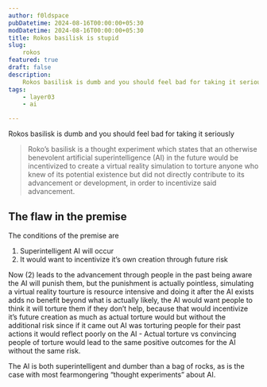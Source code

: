```yaml
---
author: f0ldspace
pubDatetime: 2024-08-16T00:00:00+05:30
modDatetime: 2024-08-16T00:00:00+05:30
title: Rokos basilisk is stupid
slug: 
    rokos
featured: true
draft: false
description:
    Rokos basilisk is dumb and you should feel bad for taking it seriously
tags:
    - layer03
    - ai

---
```


Rokos basilisk is dumb and you should feel bad for taking it seriously

> Roko’s basilisk is a thought experiment which states that an otherwise benevolent artificial superintelligence (AI) in the future would be incentivized to create a virtual reality simulation to torture anyone who knew of its potential existence but did not directly contribute to its advancement or development, in order to incentivize said advancement.

## The flaw in the premise
The conditions of the premise are
1. Superintelligent AI will occur
2. It would want to incentivize it’s own creation through future risk

Now (2) leads to the advancement through people in the past being aware the AI will punish them, but the punishment is actually pointless, simulating a virtual reality tourture is resource intensive and doing it after the AI exists adds no benefit beyond what is actually likely, the AI would want people to think it will torture them if they don’t help, because that would incentivize it’s future creation as much as actual torture would but without the additional risk since if it came out AI was torturing people for their past actions it would reflect poorly on the AI - Actual torture vs convincing people of torture would lead to the same positive outcomes for the AI without the same risk.


The AI is both superintelligent and dumber than a bag of rocks, as is the case with most fearmongering “thought experiments” about AI.
